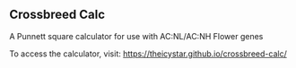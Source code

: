 ## Crossbreed Calc
A Punnett square calculator for use with AC:NL/AC:NH Flower genes

To access the calculator, visit: https://theicystar.github.io/crossbreed-calc/
